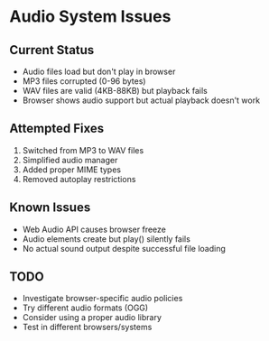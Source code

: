 # Audio System Issues

## Current Status
- Audio files load but don't play in browser
- MP3 files corrupted (0-96 bytes)
- WAV files are valid (4KB-88KB) but playback fails
- Browser shows audio support but actual playback doesn't work

## Attempted Fixes
1. Switched from MP3 to WAV files
2. Simplified audio manager
3. Added proper MIME types
4. Removed autoplay restrictions

## Known Issues
- Web Audio API causes browser freeze
- Audio elements create but play() silently fails
- No actual sound output despite successful file loading

## TODO
- Investigate browser-specific audio policies
- Try different audio formats (OGG)
- Consider using a proper audio library
- Test in different browsers/systems